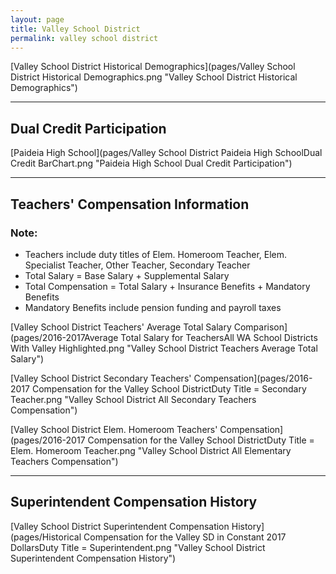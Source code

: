 ```yaml
---
layout: page
title: Valley School District
permalink: valley school district
---
```



[Valley School District Historical Demographics](pages/Valley School District Historical Demographics.png "Valley School District Historical Demographics")

___

## Dual Credit Participation

[Paideia High School](pages/Valley School District Paideia High SchoolDual Credit BarChart.png "Paideia High School Dual Credit Participation")


___

## Teachers' Compensation Information
### Note:
- Teachers include duty titles of Elem. Homeroom Teacher, Elem. Specialist Teacher, Other Teacher, Secondary Teacher
- Total Salary = Base Salary + Supplemental Salary
- Total Compensation = Total Salary + Insurance Benefits + Mandatory Benefits
- Mandatory Benefits include pension funding and payroll taxes

[Valley School District Teachers' Average Total Salary Comparison](pages/2016-2017Average Total Salary for TeachersAll WA School Districts With Valley Highlighted.png "Valley School District Teachers Average Total Salary")

[Valley School District Secondary Teachers' Compensation](pages/2016-2017 Compensation for the Valley School DistrictDuty Title = Secondary Teacher.png "Valley School District All Secondary Teachers Compensation")

[Valley School District Elem. Homeroom Teachers' Compensation](pages/2016-2017 Compensation for the Valley School DistrictDuty Title = Elem. Homeroom Teacher.png "Valley School District All Elementary Teachers Compensation")


___

## Superintendent Compensation History

[Valley School District Superintendent Compensation History](pages/Historical Compensation for the Valley SD in Constant 2017 DollarsDuty Title = Superintendent.png "Valley School District Superintendent Compensation History")

